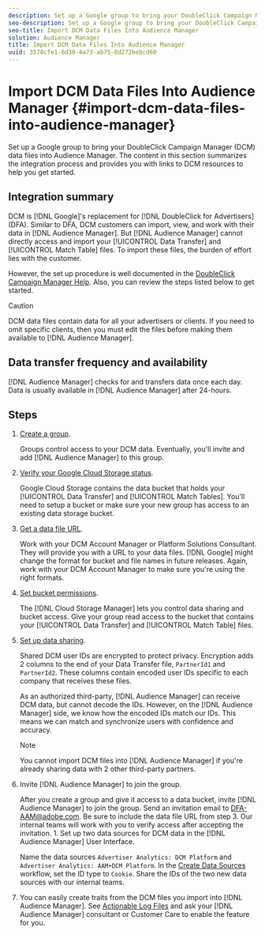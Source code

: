 ```yaml
---
description: Set up a Google group to bring your DoubleClick Campaign Manager (DCM) data files into Audience Manager. The content in this section summarizes the integration process and provides you with links to DCM resources to help you get started.
seo-description: Set up a Google group to bring your DoubleClick Campaign Manager (DCM) data files into Audience Manager. The content in this section summarizes the integration process and provides you with links to DCM resources to help you get started.
seo-title: Import DCM Data Files Into Audience Manager
solution: Audience Manager
title: Import DCM Data Files Into Audience Manager
uuid: 3578cfe1-6d30-4a73-ab75-8d272bebcd60
---
```


# Import DCM Data Files Into Audience Manager {#import-dcm-data-files-into-audience-manager}

Set up a Google group to bring your DoubleClick Campaign Manager (DCM) data files into Audience Manager. The content in this section summarizes the integration process and provides you with links to DCM resources to help you get started.

## Integration summary

DCM is [!DNL Google]'s replacement for [!DNL DoubleClick for Advertisers] (DFA). Similar to DFA, DCM customers can import, view, and work with their data in [!DNL Audience Manager]. But [!DNL Audience Manager] cannot directly access and import your [!UICONTROL Data Transfer] and [!UICONTROL Match Table] files. To import these files, the burden of effort lies with the customer.

However, the set up procedure is well documented in the [DoubleClick Campaign Manager Help](https://support.google.com/dcm/partner/answer/2941575?hl=en&ref_topic=6107456). Also, you can review the steps listed below to get started.

>[!CAUTION]
>
>DCM data files contain data for all your advertisers or clients. If you need to omit specific clients, then you must edit the files before making them available to [!DNL Audience Manager].

## Data transfer frequency and availability

[!DNL Audience Manager] checks for and transfers data once each day. Data is usually available in [!DNL Audience Manager] after 24-hours.

## Steps

1. [Create a group](https://support.google.com/dcm/partner/answer/3370419?hl=en&ref_topic=6107456).

   Groups control access to your DCM data. Eventually, you'll invite and add [!DNL Audience Manager] to this group.

1. [Verify your Google Cloud Storage status](https://support.google.com/dcm/partner/answer/3370481?hl=en&ref_topic=6107456).

   Google Cloud Storage contains the data bucket that holds your [!UICONTROL Data Transfer] and [!UICONTROL Match Tables]. You'll need to setup a bucket or make sure your new group has access to an existing data storage bucket.

1. [Get a data file URL](https://support.google.com/dcm/partner/answer/3370482?hl=en&ref_topic=6107456).

   Work with your DCM Account Manager or Platform Solutions Consultant. They will provide you with a URL to your data files. [!DNL Google] might change the format for bucket and file names in future releases. Again, work with your DCM Account Manager to make sure you're using the right formats.

1. [Set bucket permissions](https://cloud.google.com/storage/docs/cloud-console?csw=1#_bucketpermission).

   The [!DNL Cloud Storage Manager] lets you control data sharing and bucket access. Give your group read access to the bucket that contains your [!UICONTROL Data Transfer] and [!UICONTROL Match Table] files.

1. [Set up data sharing](https://support.google.com/dcm/partner/answer/6206106?hl=en).

   Shared DCM user IDs are encrypted to protect privacy. Encryption adds 2 columns to the end of your Data Transfer file, `PartnerId1` and `PartnerId2`. These columns contain encoded user IDs specific to each company that receives these files.

   As an authorized third-party, [!DNL Audience Manager] can receive DCM data, but cannot decode the IDs. However, on the [!DNL Audience Manager] side, we know how the encoded IDs match our IDs. This means we can match and synchronize users with confidence and accuracy.

   >[!NOTE]
   >You cannot import DCM files into [!DNL Audience Manager] if you're already sharing data with 2 other third-party partners.

1. Invite [!DNL Audience Manager] to join the group.

   After you create a group and give it access to a data bucket, invite [!DNL Audience Manager] to join the group. Send an invitation email to DFA-AAM@adobe.com. Be sure to include the data file URL from step 3. Our internal teams will work with you to verify access after accepting the invitation. 1. Set up two data sources for DCM data in the [!DNL Audience Manager] User Interface.

   Name the data sources `Advertiser Analytics: DCM Platform` and `Advertiser Analytics: AAM+DCM Platform`. In the [Create Data Sources](../../../features/manage-datasources.md#create-data-source) workflow, set the ID type to `Cookie`. Share the IDs of the two new data sources with our internal teams. 

1. You can easily create traits from the DCM files you import into [!DNL Audience Manager]. See [Actionable Log Files](../../../integration/media-data-integration/actionable-log-files.md#concept_464D49C698A04E26AFD8AA0F640E5EB3) and ask your [!DNL Audience Manager] consultant or Customer Care to enable the feature for you.
